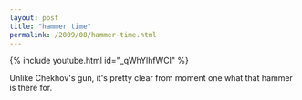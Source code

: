 ```yaml
---
layout: post
title: "hammer time"
permalink: /2009/08/hammer-time.html
---
```


{% include youtube.html id="_qWhYlhfWCI" %}

Unlike Chekhov's gun, it's pretty clear from moment one what that hammer is there for.


